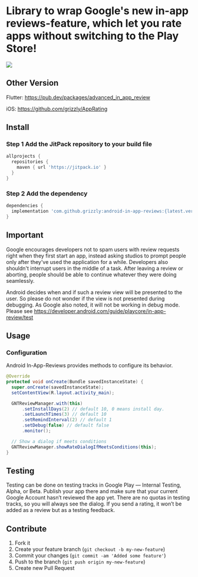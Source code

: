 # Library to wrap Google's new in-app reviews-feature, which let you rate apps without switching to the Play Store!

[![](https://jitpack.io/v/grizzly/android-in-app-reviews.svg)](https://jitpack.io/#grizzly/android-in-app-reviews)

## Other Version

Flutter: https://pub.dev/packages/advanced_in_app_review

iOS: https://github.com/grizzly/AppRating

## Install

### Step 1 Add the JitPack repository to your build file

```groovy
allprojects {
  repositories {
    maven { url 'https://jitpack.io' }
  }
}
```

### Step 2 Add the dependency

```groovy
dependencies {
  implementation 'com.github.grizzly:android-in-app-reviews:{latest.version}'
}
```

## Important

Google encourages developers not to spam users with review requests right when they first start an app, instead asking studios to prompt people only after they've used the application for a while. Developers also shouldn't interrupt users in the middle of a task. After leaving a review or aborting, people should be able to continue whatever they were doing seamlessly.

Android decides when and if such a review view will be presented to the user. So please do not wonder if the view is not presented during debugging. As Google also noted, it will not be working in debug mode. Please see https://developer.android.com/guide/playcore/in-app-review/test

## Usage

### Configuration

Android In-App-Reviews provides methods to configure its behavior.

```java
@Override
protected void onCreate(Bundle savedInstanceState) {
  super.onCreate(savedInstanceState);
  setContentView(R.layout.activity_main);

  GNTReviewManager.with(this)
      .setInstallDays(2) // default 10, 0 means install day.
      .setLaunchTimes(3) // default 10
      .setRemindInterval(2) // default 1
      .setDebug(false) // default false
      .monitor();

  // Show a dialog if meets conditions
  GNTReviewManager.showRateDialogIfMeetsConditions(this);
}
```

## Testing

Testing can be done on testing tracks in Google Play — Internal Testing, Alpha, or Beta. Publish your app there and make sure that your current Google Account hasn’t reviewed the app yet. There are no quotas in testing tracks, so you will always see the dialog. If you send a rating, it won’t be added as a review but as a testing feedback.

## Contribute

1. Fork it
2. Create your feature branch (`git checkout -b my-new-feature`)
3. Commit your changes (`git commit -am 'Added some feature'`)
4. Push to the branch (`git push origin my-new-feature`)
5. Create new Pull Request
  
